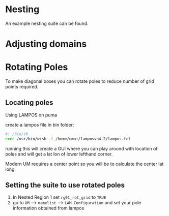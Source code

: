 # Nesting

An example nesting suite can be found.

# Adjusting domains


# Rotating Poles

To make diagonal boxes you can rotate poles to reduce number of grid points required.

## Locating poles

Using LAMPOS on puma

create a lampos file in bin folder:
```bash
#! /bin/sh
exec /usr/bin/wish -f /home/umui/lamposvn4.2/lampos.tcl
```

running this will create a GUI where you can play around with location of poles
and will get a lat lon of lower lefthand corner.

Modern UM requires a center point so you will be to calculate the center lat long

## Setting the suite to use rotated poles

1. In Nested Region 1 set `rg01_rot_grid` to `TRUE`
2. go to `UM` --> `namelist` --> `LAM Configuration` and set your pole information obtained from lampos
